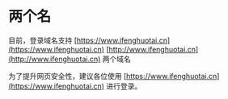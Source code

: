 # 两个名

目前，登录域名支持  [https://www.ifenghuotai.cn](https://www.ifenghuotai.cn)     [http://www.ifenghuotai.cn](http://www.ifenghuotai.cn)   两个域名

为了提升网页安全性，建议各位使用 [https://www.ifenghuotai.cn](https://www.ifenghuotai.cn) 进行登录。

